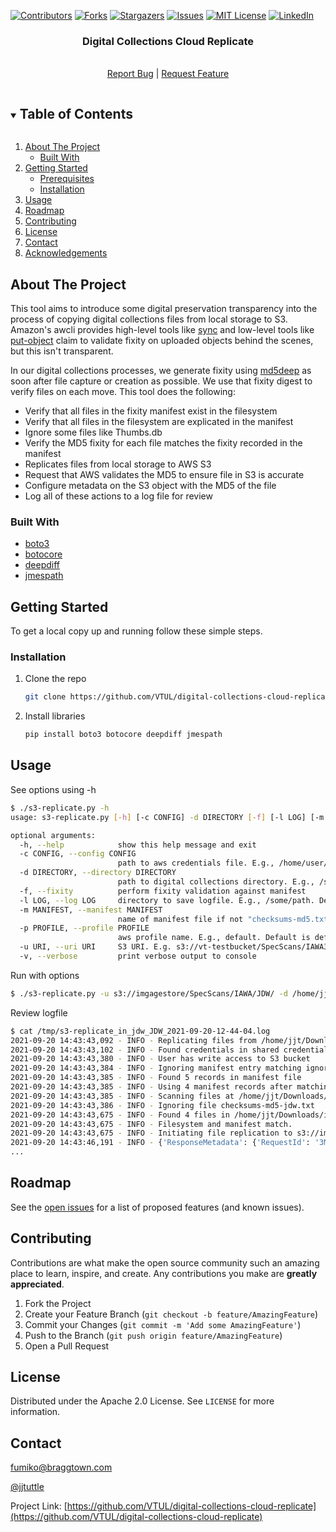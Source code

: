 
[![Contributors][contributors-shield]][contributors-url]
[![Forks][forks-shield]][forks-url]
[![Stargazers][stars-shield]][stars-url]
[![Issues][issues-shield]][issues-url]
[![MIT License][license-shield]][license-url]
[![LinkedIn][linkedin-shield]][linkedin-url]



  <h3 align="center">Digital Collections Cloud Replicate</h3>
  <p align="center">
    <br />
    <a href="https://github.com/VTUL/digital-collections-cloud-replicate/issues">Report Bug</a> |
    <a href="https://github.com/VTUL/digital-collections-cloud-replicate/issues">Request Feature</a>
  </p>



<!-- TABLE OF CONTENTS -->
<details open="open">
  <summary><h2 style="display: inline-block">Table of Contents</h2></summary>
  <ol>
    <li>
      <a href="#about-the-project">About The Project</a>
      <ul>
        <li><a href="#built-with">Built With</a></li>
      </ul>
    </li>
    <li>
      <a href="#getting-started">Getting Started</a>
      <ul>
        <li><a href="#prerequisites">Prerequisites</a></li>
        <li><a href="#installation">Installation</a></li>
      </ul>
    </li>
    <li><a href="#usage">Usage</a></li>
    <li><a href="#roadmap">Roadmap</a></li>
    <li><a href="#contributing">Contributing</a></li>
    <li><a href="#license">License</a></li>
    <li><a href="#contact">Contact</a></li>
    <li><a href="#acknowledgements">Acknowledgements</a></li>
  </ol>
</details>



<!-- ABOUT THE PROJECT -->
## About The Project

This tool aims to introduce some digital preservation transparency into the process of copying digital collections 
files from local storage to S3.  Amazon's awcli provides high-level tools like
[sync](https://awscli.amazonaws.com/v2/documentation/api/latest/reference/s3/sync.html) and low-level tools like 
[put-object](https://awscli.amazonaws.com/v2/documentation/api/latest/reference/s3api/put-object.html) claim to validate
fixity on uploaded objects behind the scenes, but this isn't transparent.  

In our digital collections processes, we generate fixity using 
[md5deep](http://md5deep.sourceforge.net/start-md5deep.html) as soon after file capture or creation as possible.  We 
use that fixity digest to verify files on each move.  This tool does the following:
<ul>
<li>Verify that all files in the fixity manifest exist in the filesystem</li>
<li>Verify that all files in the filesystem are explicated in the manifest</li>
<li>Ignore some files like Thumbs.db</li>
<li>Verify the MD5 fixity for each file matches the fixity recorded in the manifest</li>
<li>Replicates files from local storage to AWS S3</li>
<li>Request that AWS validates the MD5 to ensure file in S3 is accurate</li>
<li>Configure metadata on the S3 object with the MD5 of the file</li>
<li>Log all of these actions to a log file for review</li>
</ul>



### Built With

* [boto3](https://pypi.org/project/boto3/)
* [botocore](https://pypi.org/project/botocore/)
* [deepdiff](https://pypi.org/project/deepdiff/)
* [jmespath](https://pypi.org/project/jmespath/)

<!-- GETTING STARTED -->
## Getting Started

To get a local copy up and running follow these simple steps.

### Installation

1. Clone the repo
   ```sh
   git clone https://github.com/VTUL/digital-collections-cloud-replicate.git
   ```
2. Install libraries
   ```sh
   pip install boto3 botocore deepdiff jmespath   
   ```


<!-- USAGE EXAMPLES -->
## Usage

See options using -h
```sh
$ ./s3-replicate.py -h
usage: s3-replicate.py [-h] [-c CONFIG] -d DIRECTORY [-f] [-l LOG] [-m MANIFEST] [-p PROFILE] -u URI [-v]

optional arguments:
  -h, --help            show this help message and exit
  -c CONFIG, --config CONFIG
                        path to aws credentials file. E.g., /home/user/.aws/credentials. Default is ~/.aws/credentials
  -d DIRECTORY, --directory DIRECTORY
                        path to digital collections directory. E.g., /some/path
  -f, --fixity          perform fixity validation against manifest
  -l LOG, --log LOG     directory to save logfile. E.g., /some/path. Default is POSIX temp directory
  -m MANIFEST, --manifest MANIFEST
                        name of manifest file if not "checksums-md5.txt"
  -p PROFILE, --profile PROFILE
                        aws profile name. E.g., default. Default is default.
  -u URI, --uri URI     S3 URI. E.g. s3://vt-testbucket/SpecScans/IAWA3/JDW/
  -v, --verbose         print verbose output to console
```
Run with options
```sh 
$ ./s3-replicate.py -u s3://imgagestore/SpecScans/IAWA/JDW/ -d /home/jjt/Downloads/ingest_test/in_jdw/ -m checksums-md5-jdw.txt -f -v
```
Review logfile
```sh 
$ cat /tmp/s3-replicate_in_jdw_JDW_2021-09-20-12-44-04.log
2021-09-20 14:43:43,092 - INFO - Replicating files from /home/jjt/Downloads/ingest_test/in_jdw to s3://imagestore/SpecScans/IAWA/JDW/
2021-09-20 14:43:43,102 - INFO - Found credentials in shared credentials file: ~/.aws/credentials
2021-09-20 14:43:43,380 - INFO - User has write access to S3 bucket
2021-09-20 14:43:43,384 - INFO - Ignoring manifest entry matching ignore list: ./jdwst001001/Thumbs.db
2021-09-20 14:43:43,385 - INFO - Found 5 records in manifest file
2021-09-20 14:43:43,385 - INFO - Using 4 manifest records after matching ignored files
2021-09-20 14:43:43,385 - INFO - Scanning files at /home/jjt/Downloads/ingest_test/in_jdw.  Generating fixity will take time
2021-09-20 14:43:43,386 - INFO - Ignoring file checksums-md5-jdw.txt
2021-09-20 14:43:43,675 - INFO - Found 4 files in /home/jjt/Downloads/ingest_test/in_jdw after ignoring 1 files
2021-09-20 14:43:43,675 - INFO - Filesystem and manifest match.
2021-09-20 14:43:43,675 - INFO - Initiating file replication to s3://imgagestore/SpecScans/IAWA/JDW/
2021-09-20 14:43:46,191 - INFO - {'ResponseMetadata': {'RequestId': '3M752071KR8DS1YW', 'HostId': 'ueyoxW3Wkdff6SJan2S1zv6Mkm1wbMQb/lfy9hq97m4AlGRQFFe4DMDFUuqSdrqR+6dvl03QgNk=', 'HTTPStatusCode': 200, 'HTTPHeaders': {'x-amz-id-2': 'ueyoxW3Wkdfe6SJan2S1zv6Mkm1wbMQb/lfy9hq97m4AlGRQFFe4DMDFUuqSdjqR+6xvl03QgNk=', 'x-amz-request-id': '3M752971KK8DS1YW', 'date': 'Mon, 20 Sep 2021 18:43:44 GMT', 'etag': '"7034b2e690d2e04bc50a6ce8a8be392e"', 'server': 'AmazonS3', 'content-length': '0'}, 'RetryAttempts': 0}, 'ETag': '"7034b2e690d2e04bc50a6ce8a8be392e"'}
...
```
<!-- ROADMAP -->
## Roadmap

See the [open issues](https://github.com/VTUL/digital-collections-cloud-replicate/issues) for a list of proposed features (and known issues).



<!-- CONTRIBUTING -->
## Contributing

Contributions are what make the open source community such an amazing place to learn, inspire, and create. Any contributions you make are **greatly appreciated**.

1. Fork the Project
2. Create your Feature Branch (`git checkout -b feature/AmazingFeature`)
3. Commit your Changes (`git commit -m 'Add some AmazingFeature'`)
4. Push to the Branch (`git push origin feature/AmazingFeature`)
5. Open a Pull Request



<!-- LICENSE -->
## License

Distributed under the Apache 2.0 License. See `LICENSE` for more information.



<!-- CONTACT -->
## Contact
[fumiko@braggtown.com](mailto:fumiko@braggtown.com?subject=[GitHub]%20Sdigital-collections-cloud-replicate)

[@jjtuttle](https://twitter.com/@jjtuttle) 


Project Link: [https://github.com/VTUL/digital-collections-cloud-replicate](https://github.com/VTUL/digital-collections-cloud-replicate)



<!-- MARKDOWN LINKS & IMAGES -->
<!-- https://www.markdownguide.org/basic-syntax/#reference-style-links -->
[contributors-shield]: https://img.shields.io/github/contributors/jimtuttle/repo.svg?style=for-the-badge
[contributors-url]: https://github.com/VTUL/digital-collections-cloud-replicate/graphs/contributors
[forks-shield]: https://img.shields.io/github/forks/jimtuttle/repo.svg?style=for-the-badge
[forks-url]: https://github.com/VTUL/digital-collections-cloud-replicate/network/members
[stars-shield]: https://img.shields.io/github/stars/jimtuttle/repo.svg?style=for-the-badge
[stars-url]: https://github.com/VTUL/digital-collections-cloud-replicate/stargazers
[issues-shield]: https://img.shields.io/github/issues/jimtuttle/repo.svg?style=for-the-badge
[issues-url]: https://github.com/VTUL/digital-collections-cloud-replicate/issues
[license-shield]: https://img.shields.io/github/license/jimtuttle/repo.svg?style=for-the-badge
[license-url]: https://github.com/VTUL/digital-collections-cloud-replicate/blob/master/LICENSE.txt
[linkedin-shield]: https://img.shields.io/badge/-LinkedIn-black.svg?style=for-the-badge&logo=linkedin&colorB=555
[linkedin-url]: https://linkedin.com/in/jjtuttle
